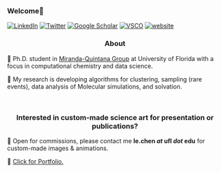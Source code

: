 ### Welcome👋

<a href="https://www.linkedin.com/in/lexinc/" target="_blank" rel="noopener noreferrer"><img alt="LinkedIn" src="https://img.shields.io/badge/-Lexin%20Chen-0B65C2?style=flat-square&logo=Linkedin&logoColor=white&link=https://www.linkedin.com/in/lexinc/"></a>
<a href="https://twitter.com/lexinc_" target="_blank" rel="noopener noreferrer"><img alt="Twitter" src="https://img.shields.io/badge/-lexinc__-188CD8?style=flat-square&logo=Twitter&logoColor=white&link=https://twitter.com/lexinc_/"></a> 
<a href="https://scholar.google.com/citations?user=eQoWP6oAAAAJ&hl=en" target="_blank" rel="noopener noreferrer"><img alt="Google Scholar" src="https://img.shields.io/badge/-Lexin_Chen-4285F4?style=flat-square&logo=GoogleScholar&logoColor=white&link=https://scholar.google.com/citations?user=eQoWP6oAAAAJ&hl=en" target="_blank" rel="noopener noreferrer"></a>
<a href="http://vsco.co/-lexin" target="_blank" rel="noopener noreferrer"><img alt="VSCO" src="https://img.shields.io/badge/---lexin-ffffff?style=flat-square&logo=vsco&logoColor=black&link=https://vsco.co/-lexin/"></a>
<a href="https://lexin-chen.github.io/" target="_blank" rel="noopener noreferrer"><img alt="website" src="https://img.shields.io/badge/lexin--chen.github.io-0047ab?logo=data:image/onemorpink2.png &logoColor=white&link=https://lexin-chen.github.io/"></a>
<!--<img alt="website" src="https://img.shields.io/github/stars/lexin-chen?style=social"></a> -->
<!--<a href="https://orcid.org/0000-0002-9528-942X"><img alt="Orcid" src="https://img.shields.io/badge/-Lexin_Chen-A6CE39?style=flat-square&logo=orcid&logoColor=white&link=https://orcid.org/0000-0002-9528-942X"></a>-->
<h3 align="center">
    <p>About</p>
    </h3>
<p> 💠 Ph.D. student in <a href="https://quintana.chem.ufl.edu/" target="_blank" rel="noopener noreferrer">Miranda-Quintana Group</a> at University of Florida with a focus in computational chemistry and data science.<p/>
<p> 💠 My research is developing algorithms for clustering, sampling (rare events), data analysis of Molecular simulations, and solvation. <p/>
&nbsp
<h3 align="center">
    <p>Interested in custom-made science art for presentation or publications?</p>
    </h3>
<p> 💠 Open for commissions, please contact me <b>le.chen <i>at</i> ufl <i>dot</i> edu</b> for custom-made images & animations. 
<p> 💠 <a href="https://lexin-chen.github.io/">Click for Portfolio.</a>
